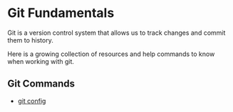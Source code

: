 # Git Fundamentals

Git is a version control system that allows us to track changes and commit them to history.

Here is a growing collection of resources and help commands to know when working with git.

## Git Commands
- [git config](./commands/Config.md)
